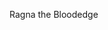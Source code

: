 <!Doctype html>
<head> 
<title> first project on github ever! </title> 
</head>
<body><p> Ragna the Bloodedge</p>
<img src="http://www.dustloop.com/wiki/images/thumb/f/fd/BBCS_Ragna_6A.png/175px-BBCS_Ragna_6A.png" alt="">
</body>
